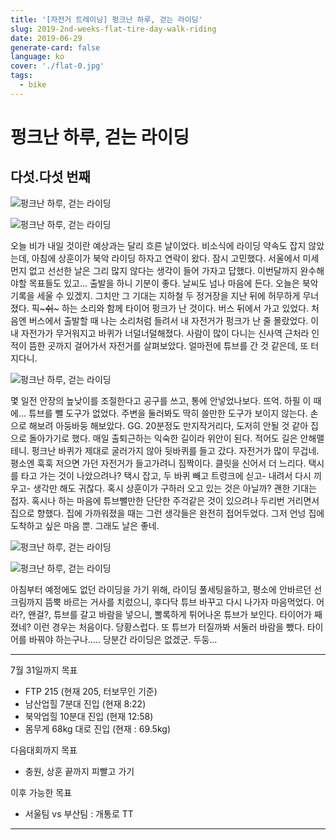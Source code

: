```yaml
---
title: '[자전거 트레이닝] 펑크난 하루, 걷는 라이딩'
slug: 2019-2nd-weeks-flat-tire-day-walk-riding
date: 2019-06-29
generate-card: false
language: ko
cover: './flat-0.jpg'
tags:
  - bike
---
```


# 펑크난 하루, 걷는 라이딩

## 다섯.다섯 번째

![펑크난 하루, 걷는 라이딩](./flat-0.jpg)

![펑크난 하루, 걷는 라이딩](./flat-1.jpg)

오늘 비가 내일 것이란 예상과는 달리 흐른 날이었다. 비소식에 라이딩 약속도 잡지 않았는데, 아침에 상훈이가 북악 라이딩 하자고 연락이 왔다. 잠시 고민했다. 서울에서 미세먼지 없고 선선한 날은 그리 많지 않다는 생각이 들어 가자고 답했다. 이번달까지 완수해야할 목표들도 있고... 출발을 하니 기분이 좋다. 날씨도 넘나 마음에 든다. 오늘은 북악 기록을 세울 수 있겠지. 그치만 그 기대는 지하철 두 정거장을 지난 뒤에 허무하게 무너졌다. 픽~~~쉬~~~ 하는 소리와 함께 타이어 펑크가 난 것이다. 버스 뒤에서 가고 있었다. 처음엔 버스에서 출발할 때 나는 소리처럼 들려서 내 자전거가 펑크가 난 줄 몰랐었다. 이내 자전가가 무거워지고 바퀴가 너덜너덜해졌다. 사람이 많이 다니는 신사역 근처라 인적이 뜸한 곳까지 걸어가서 자전거를 살펴보았다. 얼마전에 튜브를 간 것 같은데, 또 터지다니.

![펑크난 하루, 걷는 라이딩](./flat-2.jpg)

몇 일전 안장의 높낮이를 조절한다고 공구를 쓰고, 통에 안넣었나보다. 뜨억. 하필 이 때에... 튜브를 뺄 도구가 없었다. 주변을 둘러봐도 딱히 쓸만한 도구가 보이지 않는다. 손으로 해보려 아둥바둥 해보았다. GG. 20분정도 만지작거리다, 도저히 안될 것 같아 집으로 돌아가기로 했다. 매일 출퇴근하는 익숙한 길이라 위안이 된다. 적어도 길은 안해맬테니. 펑크난 바퀴가 제대로 굴러가지 않아 뒷바퀴를 들고 갔다. 자전거가 많이 무겁네. 평소엔 훅훅 저으면 가던 자전거가 들고가려니 짐짝이다. 클릿을 신어서 더 느리다. 택시를 타고 가는 것이 나았으려나? 택시 잡고, 두 바퀴 빼고 트렁크에 싣고- 내려서 다시 끼우고- 생각만 해도 귀찮다. 혹시 상훈이가 구하러 오고 있는 것은 아닐까? 괜한 기대는 접자. 혹시나 하는 마음에 튜브뺄만한 단단한 주걱같은 것이 있으려나 두리번 거리면서 집으로 향했다. 집에 가까워졌을 때는 그런 생각들은 완전히 접어두었다. 그저 언넝 집에 도착하고 싶은 마음 뿐. 그래도 날은 좋네.

![펑크난 하루, 걷는 라이딩](./flat-3.jpg)

![펑크난 하루, 걷는 라이딩](./flat-4.jpg)

아침부터 예정에도 없던 라이딩을 가기 위해, 라이딩 풀세팅을하고, 평소에 안바르던 선크림까지 뜸뿍 바르는 거사를 치렀으니, 후다닥 튜브 바꾸고 다시 나가자 마음먹었다. 어라?, 왠걸?, 튜브를 갈고 바람을 넣으니, 뽈록하게 튀어나온 튜브가 보인다. 타이어가 째졌네? 이런 경우는 처음이다. 당황스럽다. 또 튜브가 터질까봐 서둘러 바람을 뺐다. 타이어를 바꿔야 하는구나..... 당분간 라이딩은 없겠군. 두둥...

---

7월 31일까지 목표

- FTP 215 (현재 205, 터보무인 기준)
- 남산업힐 7분대 진입 (현재 8:22)
- 북악업힐 10분대 진입 (현재 12:58)
- 몸무게 68kg 대로 진입 (현재 : 69.5kg)

다음대회까지 목표

- 충원, 상훈 끝까지 피빨고 가기

이후 가능한 목표

- 서울팀 vs 부산팀 : 개통로 TT

---
